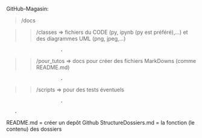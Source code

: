 GitHub-Magasin:

>/docs

>>/classes => fichiers du CODE (py, ipynb (py est préféré),...) et des diagrammes UML (png, jpeg,...)

                        .

>>/pour_tutos => docs pour créer des fichiers MarkDowns (comme README.md)

                        .
                 
>>/scripts => pour des tests éventuels

                        .
                 
       .

                 
README.md = créer un depôt Github
StructureDossiers.md = la fonction (le contenu) des dossiers

